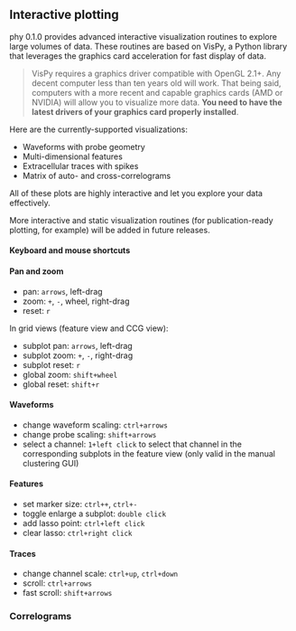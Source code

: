 ## Interactive plotting

phy 0.1.0 provides advanced interactive visualization routines to explore large volumes of data. These routines are based on VisPy, a Python library that leverages the graphics card acceleration for fast display of data.

> VisPy requires a graphics driver compatible with OpenGL 2.1+. Any decent computer less than ten years old will work. That being said, computers with a more recent and capable graphics cards (AMD or NVIDIA) will allow you to visualize more data. **You need to have the latest drivers of your graphics card properly installed**.

Here are the currently-supported visualizations:

* Waveforms with probe geometry
* Multi-dimensional features
* Extracellular traces with spikes
* Matrix of auto- and cross-correlograms

All of these plots are highly interactive and let you explore your data effectively.

More interactive and static visualization routines (for publication-ready plotting, for example) will be added in future releases.

#### Keyboard and mouse shortcuts

#### Pan and zoom

* pan: `arrows`, left-drag
* zoom: `+`, `-`, wheel, right-drag
* reset: `r`

In grid views (feature view and CCG view):

* subplot pan: `arrows`, left-drag
* subplot zoom: `+`, `-`, right-drag
* subplot reset: `r`
* global zoom: `shift+wheel`
* global reset: `shift+r`

#### Waveforms

* change waveform scaling: `ctrl+arrows`
* change probe scaling: `shift+arrows`
* select a channel: `1+left click` to select that channel in the corresponding subplots in the feature view (only valid in the manual clustering GUI)

#### Features

* set marker size: `ctrl++`, `ctrl+-`
* toggle enlarge a subplot: `double click`
* add lasso point: `ctrl+left click`
* clear lasso: `ctrl+right click`

#### Traces

* change channel scale: `ctrl+up`, `ctrl+down`
* scroll: `ctrl+arrows`
* fast scroll: `shift+arrows`

### Correlograms
